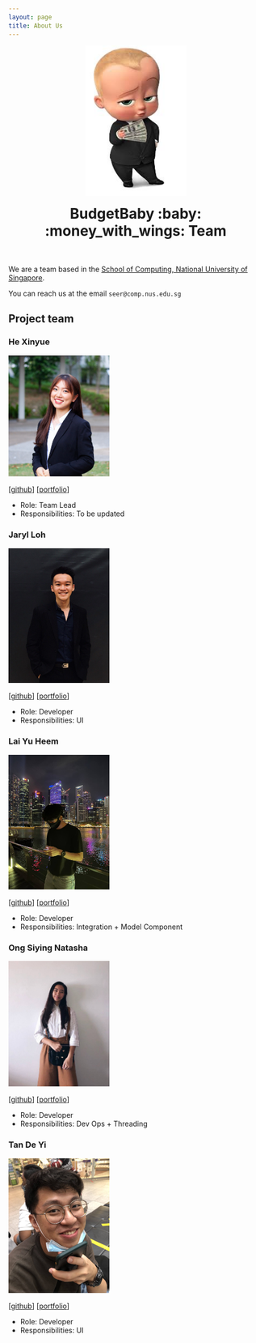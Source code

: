 ```yaml
---
layout: page
title: About Us
---
```


<p align="center">
  <img src="./images/budget_baby.png" width="200px" />
  <h1 align="center" style="margin-top:15px;">BudgetBaby :baby: :money_with_wings: Team</h1>
</p>

<br>

We are a team based in the [School of Computing, National University of Singapore](http://www.comp.nus.edu.sg).

You can reach us at the email `seer@comp.nus.edu.sg`

## Project team

### He Xinyue

<img src="images/eksinyue.png" width="200px">

[[github](https://github.com/eksinyue)]
[[portfolio](team/eksinyue.md)]

- Role: Team Lead
- Responsibilities: To be updated

### Jaryl Loh

<img src="images/jxrrelo.png" width="200px">

[[github](http://github.com/jxrrelo)]
[[portfolio](team/jxrrelo.md)]

- Role: Developer
- Responsibilities: UI

### Lai Yu Heem

<img src="images/yuheem.png" width="200px">

[[github](http://github.com/yuheem)] [[portfolio](team/yuheem.md)]

- Role: Developer
- Responsibilities: Integration + Model Component

### Ong Siying Natasha

<img src="images/natosy.png" width="200px">

[[github](http://github.com/natosy)]
[[portfolio](team/natosy.md)]

- Role: Developer
- Responsibilities: Dev Ops + Threading

### Tan De Yi

<img src="images/deyixtan.png" width="200px">

[[github](http://github.com/deyixtan)]
[[portfolio](team/deyixtan.md)]

- Role: Developer
- Responsibilities: UI
